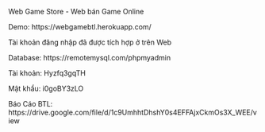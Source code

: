 <p> Web Game Store - Web bán Game Online </p>
<p> Demo: https://webgamebtl.herokuapp.com/ </p>
<p> Tài khoản đăng nhập đã được tích hợp ở trên Web</p>
<p> Database: https://remotemysql.com/phpmyadmin</p>
<p> Tài khoản: Hyzfq3gqTH</p>
<p> Mật khẩu:  i0goBY3zLO</p>
<p> Báo Cáo BTL: https://drive.google.com/file/d/1c9UmhhtDhshY0s4EFFAjxCkmOs3X_WEE/view</p>




